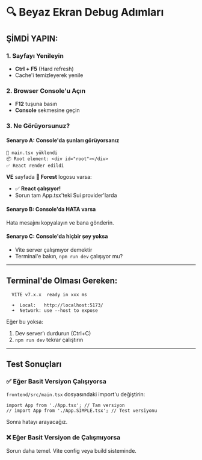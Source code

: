 # 🔍 Beyaz Ekran Debug Adımları

## ŞİMDİ YAPIN:

### 1. Sayfayı Yenileyin
- **Ctrl + F5** (Hard refresh)
- Cache'i temizleyerek yenile

### 2. Browser Console'u Açın
- **F12** tuşuna basın
- **Console** sekmesine geçin

### 3. Ne Görüyorsunuz?

#### Senaryo A: Console'da şunları görüyorsanız
```
🚀 main.tsx yüklendi
📦 Root element: <div id="root"></div>
✅ React render edildi
```
**VE** sayfada **🌲 Forest** logosu varsa:
- ✅ **React çalışıyor!**
- Sorun tam App.tsx'teki Sui provider'larda

#### Senaryo B: Console'da HATA varsa
Hata mesajını kopyalayın ve bana gönderin.

#### Senaryo C: Console'da hiçbir şey yoksa
- Vite server çalışmıyor demektir
- Terminal'e bakın, `npm run dev` çalışıyor mu?

---

## Terminal'de Olması Gereken:

```
  VITE v7.x.x  ready in xxx ms

  ➜  Local:   http://localhost:5173/
  ➜  Network: use --host to expose
```

Eğer bu yoksa:
1. Dev server'ı durdurun (Ctrl+C)
2. `npm run dev` tekrar çalıştırın

---

## Test Sonuçları

### ✅ Eğer Basit Versiyon Çalışıyorsa

`frontend/src/main.tsx` dosyasındaki import'u değiştirin:

```tsx
import App from './App.tsx'; // Tam versiyon
// import App from './App.SIMPLE.tsx'; // Test versiyonu
```

Sonra hatayı arayacağız.

### ❌ Eğer Basit Versiyon de Çalışmıyorsa

Sorun daha temel. Vite config veya build sisteminde.

